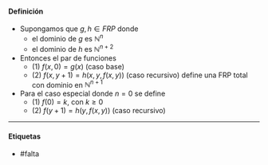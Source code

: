 #### Definición
- Supongamos que $g,h\in FRP$ donde
	- el dominio de $g$ es $\mathbb{N}^n$
	- el dominio de $h$ es $\mathbb{N}^{n+2}$
- Entonces el par de funciones 
	- $(1)$           $f(x,0)=g(x)$   (caso base)
	- (2)           $f(x,y+1)=h(x,y,f(x,y))$    (caso recursivo)
	define una FRP total con dominio en $\mathbb{N}^{n+1}$
- Para el caso especial donde $n=0$ se define
	- (1)           $f(0) = k$, con $k\ge0$ 
	- (2)           $f(y+1)=h(y,f(x,y))$    (caso recursivo)
***
#### Etiquetas
- #falta 